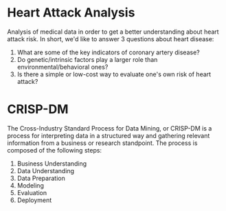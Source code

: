 # Heart Attack Analysis
Analysis of medical data in order to get a better understanding about heart attack risk.
In short, we'd like to answer 3 questions about heart disease:

1. What are some of the key indicators of coronary artery disease?
2. Do genetic/intrinsic factors play a larger role than environmental/behavioral ones?
3. Is there a simple or low-cost way to evaluate one's own risk of heart attack?

# CRISP-DM
The Cross-Industry Standard Process for Data Mining, or CRISP-DM is a process for interpreting data
in a structured way and gathering relevant information from a business or research standpoint. 
The process is composed of the following steps:
1. Business Understanding
2. Data Understanding
3. Data Preparation
4. Modeling
5. Evaluation
6. Deployment

